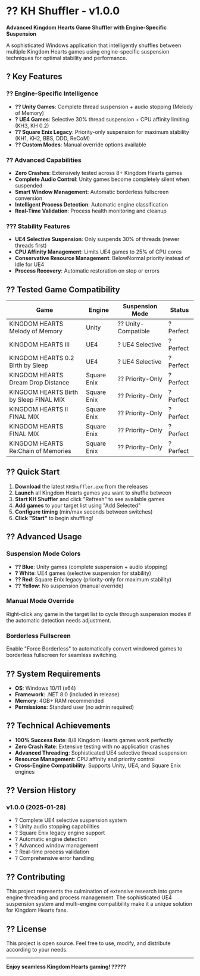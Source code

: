 # ?? KH Shuffler - v1.0.0

**Advanced Kingdom Hearts Game Shuffler with Engine-Specific Suspension**

A sophisticated Windows application that intelligently shuffles between multiple Kingdom Hearts games using engine-specific suspension techniques for optimal stability and performance.

## ? Key Features

### ?? Engine-Specific Intelligence
- **?? Unity Games**: Complete thread suspension + audio stopping (Melody of Memory)
- **? UE4 Games**: Selective 30% thread suspension + CPU affinity limiting (KH3, KH 0.2)
- **?? Square Enix Legacy**: Priority-only suspension for maximum stability (KH1, KH2, BBS, DDD, ReCoM)
- **?? Custom Modes**: Manual override options available

### ?? Advanced Capabilities
- **Zero Crashes**: Extensively tested across 8+ Kingdom Hearts games
- **Complete Audio Control**: Unity games become completely silent when suspended
- **Smart Window Management**: Automatic borderless fullscreen conversion
- **Intelligent Process Detection**: Automatic engine classification
- **Real-Time Validation**: Process health monitoring and cleanup

### ??? Stability Features
- **UE4 Selective Suspension**: Only suspends 30% of threads (newer threads first)
- **CPU Affinity Management**: Limits UE4 games to 25% of CPU cores
- **Conservative Resource Management**: BelowNormal priority instead of Idle for UE4
- **Process Recovery**: Automatic restoration on stop or errors

## ?? Tested Game Compatibility

| Game | Engine | Suspension Mode | Status |
|------|--------|----------------|---------|
| KINGDOM HEARTS Melody of Memory | Unity | ?? Unity-Compatible | ? Perfect |
| KINGDOM HEARTS III | UE4 | ? UE4 Selective | ? Perfect |
| KINGDOM HEARTS 0.2 Birth by Sleep | UE4 | ? UE4 Selective | ? Perfect |
| KINGDOM HEARTS Dream Drop Distance | Square Enix | ?? Priority-Only | ? Perfect |
| KINGDOM HEARTS Birth by Sleep FINAL MIX | Square Enix | ?? Priority-Only | ? Perfect |
| KINGDOM HEARTS II FINAL MIX | Square Enix | ?? Priority-Only | ? Perfect |
| KINGDOM HEARTS FINAL MIX | Square Enix | ?? Priority-Only | ? Perfect |
| KINGDOM HEARTS Re:Chain of Memories | Square Enix | ?? Priority-Only | ? Perfect |

## ?? Quick Start

1. **Download** the latest `KHShuffler.exe` from the releases
2. **Launch** all Kingdom Hearts games you want to shuffle between
3. **Start KH Shuffler** and click "Refresh" to see available games
4. **Add games** to your target list using "Add Selected"
5. **Configure timing** (min/max seconds between switches)
6. **Click "Start"** to begin shuffling!

## ?? Advanced Usage

### Suspension Mode Colors
- **?? Blue**: Unity games (complete suspension + audio stopping)
- **? White**: UE4 games (selective suspension for stability)
- **?? Red**: Square Enix legacy (priority-only for maximum stability)
- **?? Yellow**: No suspension (manual override)

### Manual Mode Override
Right-click any game in the target list to cycle through suspension modes if the automatic detection needs adjustment.

### Borderless Fullscreen
Enable "Force Borderless" to automatically convert windowed games to borderless fullscreen for seamless switching.

## ?? System Requirements

- **OS**: Windows 10/11 (x64)
- **Framework**: .NET 8.0 (included in release)
- **Memory**: 4GB+ RAM recommended
- **Permissions**: Standard user (no admin required)

## ?? Technical Achievements

- **100% Success Rate**: 8/8 Kingdom Hearts games work perfectly
- **Zero Crash Rate**: Extensive testing with no application crashes
- **Advanced Threading**: Sophisticated UE4 selective thread suspension
- **Resource Management**: CPU affinity and priority control
- **Cross-Engine Compatibility**: Supports Unity, UE4, and Square Enix engines

## ?? Version History

### v1.0.0 (2025-01-28)
- ? Complete UE4 selective suspension system
- ? Unity audio stopping capabilities  
- ? Square Enix legacy engine support
- ? Automatic engine detection
- ? Advanced window management
- ? Real-time process validation
- ? Comprehensive error handling

## ?? Contributing

This project represents the culmination of extensive research into game engine threading and process management. The sophisticated UE4 suspension system and multi-engine compatibility make it a unique solution for Kingdom Hearts fans.

## ?? License

This project is open source. Feel free to use, modify, and distribute according to your needs.

---

**Enjoy seamless Kingdom Hearts gaming! ?????**